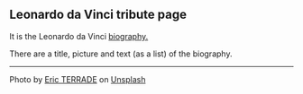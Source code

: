 ## Leonardo da Vinci tribute page

It is the Leonardo da Vinci [biography.](https://irinatuma.github.io/Leonardo-da-Vinci-tribute-page/)

There are a title, picture and text (as a list) of the biography.

***

Photo by [Eric TERRADE](https://unsplash.com/photos/0WQOCx1g8hw) on [Unsplash](https://unsplash.com/)
